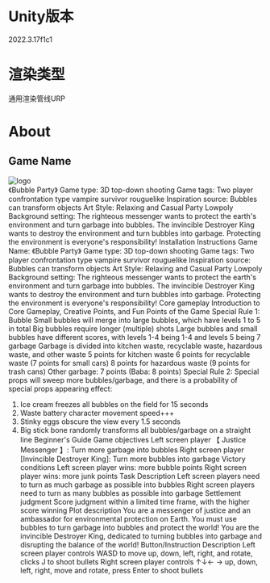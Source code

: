 # Unity版本
2022.3.17f1c1
# 渲染类型
通用渲染管线URP
# About
## Game Name
![logo](https://github.com/user-attachments/assets/23723518-44bf-40fb-8b72-b147ea9b6cdf)  
《Bubble Party》
Game type: 3D top-down shooting
Game tags: Two player confrontation type vampire survivor rouguelike
Inspiration source: Bubbles can transform objects
Art Style: Relaxing and Casual Party Lowpoly
Background setting:
The righteous messenger wants to protect the earth's environment and turn garbage into bubbles.
The invincible Destroyer King wants to destroy the environment and turn bubbles into garbage. Protecting the environment is everyone's responsibility!
Installation Instructions
Game Name: 《Bubble Party》
Game type: 3D top-down shooting
Game tags: Two player confrontation type vampire survivor rouguelike
Inspiration source: Bubbles can transform objects
Art Style: Relaxing and Casual Party Lowpoly
Background setting:
The righteous messenger wants to protect the earth's environment and turn garbage into bubbles.
The invincible Destroyer King wants to destroy the environment and turn bubbles into garbage. Protecting the environment is everyone's responsibility!
Core gameplay
Introduction to Core Gameplay, Creative Points, and Fun Points of the Game
Special Rule 1:
Bubble
Small bubbles will merge into large bubbles, which have levels 1 to 5 in total
Big bubbles require longer (multiple) shots
Large bubbles and small bubbles have different scores, with levels 1-4 being 1-4 and levels 5 being 7
garbage
Garbage is divided into kitchen waste, recyclable waste, hazardous waste, and other waste
5 points for kitchen waste
6 points for recyclable waste (7 points for small cars)
8 points for hazardous waste (9 points for trash cans)
Other garbage: 7 points (Baba: 8 points)
Special Rule 2:
Special props will sweep more bubbles/garbage, and there is a probability of special props appearing
effect:
1. Ice cream freezes all bubbles on the field for 15 seconds
2. Waste battery character movement speed+++
3. Stinky eggs obscure the view every 1.5 seconds
4. Big stick bone randomly transforms all bubbles/garbage on a straight line
Beginner's Guide
Game objectives
Left screen player 【 Justice Messenger 】: Turn more garbage into bubbles
Right screen player [Invincible Destroyer King]: Turn more bubbles into garbage
Victory conditions
Left screen player wins: more bubble points
Right screen player wins: more junk points
Task Description
Left screen players need to turn as much garbage as possible into bubbles
Right screen players need to turn as many bubbles as possible into garbage
Settlement judgment
Score judgment within a limited time frame, with the higher score winning
Plot description
You are a messenger of justice and an ambassador for environmental protection on Earth. You must use bubbles to turn garbage into bubbles and protect the world!
You are the invincible Destroyer King, dedicated to turning bubbles into garbage and disrupting the balance of the world!
Button/Instruction Description
Left screen player controls WASD to move up, down, left, right, and rotate, clicks J to shoot bullets
Right screen player controls ↑↓← → up, down, left, right, move and rotate, press Enter to shoot bullets
